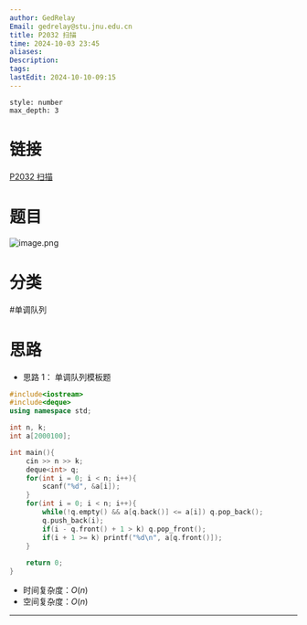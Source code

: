 ```yaml
---
author: GedRelay
Email: gedrelay@stu.jnu.edu.cn
title: P2032 扫描
time: 2024-10-03 23:45
aliases: 
Description: 
tags: 
lastEdit: 2024-10-10-09:15
---
```


```toc
style: number
max_depth: 3
```

# 链接
[P2032 扫描](https://www.luogu.com.cn/problem/P2032) 

# 题目
![image.png](https://ged-pic-bed.oss-cn-guangzhou.aliyuncs.com/img/202410032345490.png)


# 分类
#单调队列 

# 思路
- 思路 1：
单调队列模板题


```cpp
#include<iostream>
#include<deque>
using namespace std;

int n, k;
int a[2000100];

int main(){
    cin >> n >> k;
    deque<int> q;
    for(int i = 0; i < n; i++){
        scanf("%d", &a[i]);
    }
    for(int i = 0; i < n; i++){
        while(!q.empty() && a[q.back()] <= a[i]) q.pop_back();
        q.push_back(i);
        if(i - q.front() + 1 > k) q.pop_front();
        if(i + 1 >= k) printf("%d\n", a[q.front()]);
    }
    
    return 0;
}
```


- 时间复杂度：${O\left( n \right)  }$ 
- 空间复杂度：${O\left( n \right)  }$ 


---

